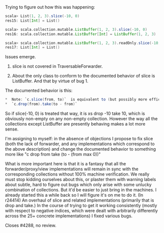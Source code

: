 Trying to figure out how this was happening:
```scala
scala> List(1, 2, 3).slice(-10, 0)
res15: List[Int] = List()

scala> scala.collection.mutable.ListBuffer(1, 2, 3).slice(-10, 0)
res16: scala.collection.mutable.ListBuffer[Int] = ListBuffer(1, 2, 3)

scala> scala.collection.mutable.ListBuffer(1, 2, 3).readOnly.slice(-10, 0)
res17: List[Int] = List()
```
Issues emerge.

1) slice is not covered in TraversableForwarder.

2) About the only class to conform to the documented behavior of slice is ListBuffer.  And that by virtue of bug 1.
 
The documented behavior is this:
```scala
*  Note: `c.slice(from, to)`  is equivalent to (but possibly more efficient than)
*  `c.drop(from).take(to - from)`
```
So if slice(-10, 0) is treated that way, it is xs drop -10 take 10, which is
obviously non-empty on any non-empty collection.  However the way all the
collections except ListBuffer are presently behaving makes a lot more sense.

I'm assigning to myself: in the absence of objections I propose to fix slice
(both the lack of forwarder, and any implementations which correspond to the
above description) and change the documented behavior to something more like
"c drop from take (to - (from max 0))"

What is more important here is that it is a fantasy that all the forwarder/proxy/view implementations will remain in sync with the corresponding collections without 100% machine verification.  We really must stop kidding ourselves about this, or plaster them with warning labels about subtle, hard to figure out bugs which only arise with some unlucky combination of collections.  But it'd be easier to just bring in the machines.  I already started this a while back so I will figure it's on me to do it.
(In r24414) An overhaul of slice and related implementations (primarily
that is drop and take.) In the course of trying to get it working
consistently (mostly with respect to negative indices, which were
dealt with arbitrarily differently across the 25+ concrete
implementations) I fixed various bugs.

Closes #4288, no review.
